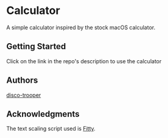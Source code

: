 # Calculator

A simple calculator inspired by the stock macOS calculator.

## Getting Started

Click on the link in the repo's description to use the calculator

## Authors

[disco-trooper](https://github.com/disco-trooper)

## Acknowledgments

The text scaling script used is [Fitty](https://github.com/rikschennink/fitty).
